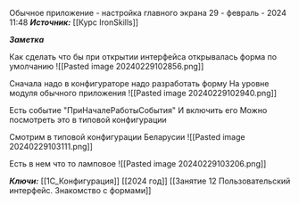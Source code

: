 
Обычное приложение - настройка главного экрана
 29 - февраль - 2024  11:48 
***Источник:***  [[Курс IronSkills]] 

***Заметка*** 

Как сделать что бы при открытии интерфейса открывалась форма по умолчанию
![[Pasted image 20240229102856.png]]

Сначала надо в конфигураторе надо разработать форму
На уровне модуля обычного приложения
![[Pasted image 20240229102940.png]]

Есть событие "ПриНачалеРаботыСобытия"
И включить его
Можно посмотреть это в типовой конфигурации

Смотрим в типовой конфигурации Беларусии
![[Pasted image 20240229103111.png]]

Есть в нем что то ламповое
![[Pasted image 20240229103206.png]]


***Ключи:*** [[1С_Конфигурация]] [[2024 год]]  [[Занятие 12 Пользовательский интерфейс. Знакомство с формами]]
